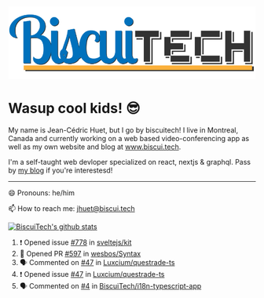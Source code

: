 ![BiscuiTech Logo](https://github.com/BiscuiTech/BiscuiTech/blob/master/BiscuiTech%20Logo%20(2019)%20(Small).png)
# Wasup cool kids! 😎

My name is Jean-Cédric Huet, but I go by biscuitech! I live in Montreal, Canada and currently working on a web based video-conferencing app as well as my own website and blog at www.biscui.tech.

I'm a self-taught web devloper specialized on react, nextjs & graphql. Pass by [my blog](https://www.biscui.tech/en/blog) if you're interestesd!
______
😄 Pronouns: he/him

📫 How to reach me: jhuet@biscui.tech

[![BiscuiTech's github stats](https://github-readme-stats.vercel.app/api?username=biscuitech)](https://github.com/anuraghazra/github-readme-stats)

<!--START_SECTION:activity-->
1. ❗️ Opened issue [#778](https://github.com/sveltejs/kit/issues/778) in [sveltejs/kit](https://github.com/sveltejs/kit)
2. 💪 Opened PR [#597](https://github.com/wesbos/Syntax/pull/597) in [wesbos/Syntax](https://github.com/wesbos/Syntax)
3. 🗣 Commented on [#47](https://github.com/Luxcium/questrade-ts/issues/47) in [Luxcium/questrade-ts](https://github.com/Luxcium/questrade-ts)
4. ❗️ Opened issue [#47](https://github.com/Luxcium/questrade-ts/issues/47) in [Luxcium/questrade-ts](https://github.com/Luxcium/questrade-ts)
5. 🗣 Commented on [#4](https://github.com/BiscuiTech/i18n-typescript-app/issues/4) in [BiscuiTech/i18n-typescript-app](https://github.com/BiscuiTech/i18n-typescript-app)
<!--END_SECTION:activity-->
